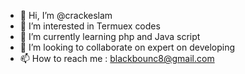 - 👋 Hi, I’m @crackeslam
- 👀 I’m interested in Termuex codes
- 🌱 I’m currently learning php and Java script
- 💞️ I’m looking to collaborate on expert on developing 
- 📫 How to reach me : blackbounc8@gmail.com 

<!---
crackeslam/crackeslam is a ✨ special ✨ repository because its `README.md` (this file) appears on your GitHub profile.
You can click the Preview link to take a look at your changes.
--->

